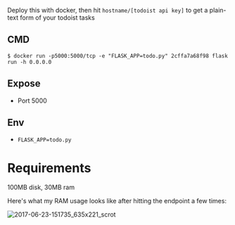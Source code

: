 Deploy this with docker, then hit `hostname/[todoist api key]` to get a plain-text form of your todoist tasks

## CMD

```shell
$ docker run -p5000:5000/tcp -e "FLASK_APP=todo.py" 2cffa7a68f98 flask run -h 0.0.0.0
```

## Expose
 - Port 5000

## Env

 - `FLASK_APP=todo.py`

# Requirements

100MB disk, 30MB ram

Here's what my RAM usage looks like after hitting the endpoint a few times:

![2017-06-23-151735_635x221_scrot](https://user-images.githubusercontent.com/114097/27486197-b9e2c918-5827-11e7-835c-43f1a1473269.png)
